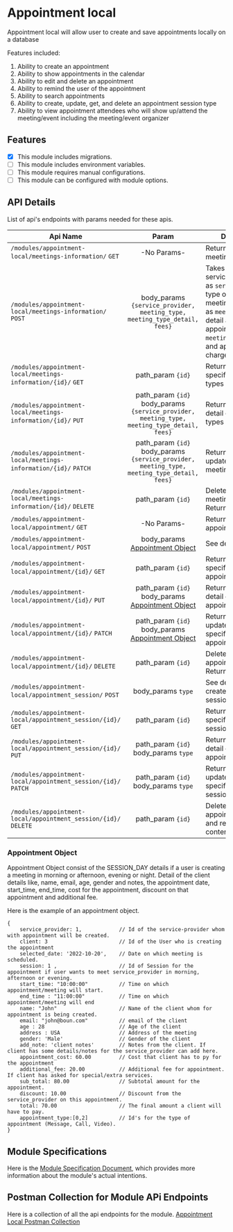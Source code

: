 # Appointment local

Appointment local will allow user to create and save appointments locally on a database

Features included:
1. Ability to create an appointment
2. Ability to show appointments in the calendar
3. Ability to edit and delete an appointment
4. Ability to remind the user of the appointment
5. Ability to search appointments
6. Ability to create, update, get, and delete an appointment session type
7. Ability to view appointment attendees who will show up/attend the meeting/event including the meeting/event organizer

## Features

- [x] This module includes migrations.
- [ ] This module includes environment variables.
- [ ] This module requires manual configurations.
- [ ] This module can be configured with module options.

## API Details

List of api's endpoints with params needed for these apis.

| Api Name                                                         |                                            Param                                             | Description                                                                                                                                                                              |
|------------------------------------------------------------------|:--------------------------------------------------------------------------------------------:|------------------------------------------------------------------------------------------------------------------------------------------------------------------------------------------|
| `/modules/appointment-local/meetings-information/` `GET`         |                                         -No Params-                                          | Returns list of all the meeting-types.                                                                                                                                                   |
| `/modules/appointment-local/meetings-information/` `POST`        |          body_params `{service_provider, meeting_type, meeting_type_detail, fees}`           | Takes service_provider id as `service_provider`, type of meeting/appointment as `meeting_type`, detail about the appointment as `meeting_type_detail`, and appointment charges as `fees` |
| `/modules/appointment-local/meetings-information/{id}/` `GET`    |                                      path_param `{id}`                                       | Returns detail of specific meeting-types                                                                                                                                                 |
| `/modules/appointment-local/meetings-information/{id}/` `PUT`    | path_param `{id}`  body_params `{service_provider, meeting_type, meeting_type_detail, fees}` | Returns full updated detail of meeting-types                                                                                                                                             |
| `/modules/appointment-local/meetings-information/{id}/` `PATCH`  | path_param `{id}`  body_params `{service_provider, meeting_type, meeting_type_detail, fees}` | Returns patch updated detail of meeting-types                                                                                                                                            |
| `/modules/appointment-local/meetings-information/{id}/` `DELETE` |                                      path_param `{id}`                                       | Delete specific meeting-type. Returns No content.                                                                                                                                        |
| `/modules/appointment-local/appointment/` `GET`                  |                                         -No Params-                                          | Returns list of all the appointments.                                                                                                                                                    |
| `/modules/appointment-local/appointment/` `POST`                 |                    body_params [Appointment Object](#appointment-object)                     | See details                                                                                                                                                                              |
| `/modules/appointment-local/appointment/{id}/` `GET`             |                                      path_param `{id}`                                       | Returns detail of specific appointment.                                                                                                                                                  |
| `/modules/appointment-local/appointment/{id}/` `PUT`             |           path_param `{id}` body_params [Appointment Object](#appointment-object)            | Returns full updated detail of specific appointment.                                                                                                                                     |
| `/modules/appointment-local/appointment/{id}/` `PATCH`           |           path_param `{id}` body_params [Appointment Object](#appointment-object)            | Returns patch updated detail of specific appointments.                                                                                                                                   |
| `/modules/appointment-local/appointment/{id}/` `DELETE`          |                                      path_param `{id}`                                       | Delete specific appointment. Returns No content.                                                                                                                                         |
| `/modules/appointment-local/appointment_session/` `POST`         |                                      body_params `type`                                      | See details about created appointment session.                                                                                                                                           |
| `/modules/appointment-local/appointment_session/{id}/` `GET`     |                                      path_param `{id}`                                       | Returns detail of specific appointment session.                                                                                                                                          |
| `/modules/appointment-local/appointment_session/{id}/` `PUT`     |                             path_param `{id}` body_params `type`                             | Returns full updated detail of specific appointment session.                                                                                                                             |
| `/modules/appointment-local/appointment_session/{id}/` `PATCH`   |                             path_param `{id}` body_params `type`                             | Returns patch updated detail of specific appointment session.                                                                                                                            |
| `/modules/appointment-local/appointment_session/{id}/` `DELETE`  |                                      path_param `{id}`                                       | Delete specific appointment session and returns No content.                                                                                                                              |

### Appointment Object

Appointment Object consist of the SESSION_DAY details if a user is creating a meeting in morning or afternoon, evening
or night. Detail of the client details like, name, email, age, gender and notes, the appointment date, start_time,
end_time, cost for the appointment, discount on that appointment and additional fee.

Here is the example of an appointment object.

```console
{
    service_provider: 1,            // Id of the service-provider whom with appointment will be created.
    client: 3                       // Id of the User who is creating the appointment
    selected_date: '2022-10-20',    // Date on which meeting is scheduled.
    session: 1 ,                    // Id of Session for the appointment if user wants to meet service_provider in morning, afternoon or evening.
    start_time: "10:00:00"          // Time on which appointment/meeting will start.
    end_time : "11:00:00"           // Time on which appointment/meeting will end
    name: "John"                    // Name of the client whom for appointment is being created.
    email: "john@boun.com"          // email of the client
    age : 28                        // Age of the client
    address : USA                   // Address of the meeting
    gender: 'Male'                  // Gender of the client
    add_note: 'client notes'        // Notes from the client. If client has some details/notes for the service_provider can add here.
    appointment_cost: 60.00         // Cost that client has to py for the appointment
    additional_fee: 20.00           // Additional fee for appointment. If client has asked for special/extra services.
    sub_total: 80.00                // Subtotal amount for the appointment.
    discount: 10.00                 // Discount from the service_provider on this appointment.
    total: 70.00                    // The final amount a client will have to pay.
    appointment_type:[0,2]          // Id's for the type of appointment (Message, Call, Video).
}
```

## Module Specifications

Here is
the [Module Specification Document](https://docs.google.com/document/d/1oOjHadHw4fUA9JxfIykAqEhAeokcCRqgDkcQjyUkUJk/edit?usp=sharing),
which provides more information about the module's actual intentions.

## Postman Collection for Module APi Endpoints

Here is a collection of all the api endpoints for the module.
[Appointment Local Postman Collection](https://drive.google.com/file/d/19x0jpCL-JeAa-eFYrKuc5gRavu662-w-/view?usp=share_link)
